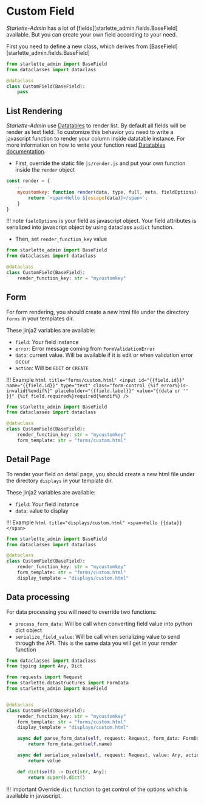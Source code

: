# Custom Field

*Starlette-Admin* has a lot of [fields][starlette_admin.fields.BaseField] available. But you can create your own field
according to your need.

First you need to define a new class, which derives from [BaseField][starlette_admin.fields.BaseField]

```python
from starlette_admin import BaseField
from dataclasses import dataclass

@dataclass
class CustomField(BaseField):
    pass
```

## List Rendering

*Starlette-Admin* use [Datatables](https://datatables.net/) to render list. By default all fields will be render as text field.
To customize this behavior you need to write a javascript function to
render your column inside datatable instance. For more information on how to write your function
read [Datatables documentation](https://datatables.net/reference/option/columns.render).

* First, override the static file `js/render.js` and put your own function inside the `render` object

```js title="statics/js/render.js"
const render = {
    ...
    mycustomkey: function render(data, type, full, meta, fieldOptions){
        return `<span>Hello ${escape(data)}</span>`;
    }
}

```
!!! note
    `fieldOptions` is your field as javascript object. Your field attributes is serialized into
    javascript object by using dataclass `asdict` function.
    
* Then, set `render_function_key` value

```python
from starlette_admin import BaseField
from dataclasses import dataclass

@dataclass
class CustomField(BaseField):
    render_function_key: str = "mycustomkey" 
```

## Form

For form rendering, you should create a new html file under the directory `forms` in your templates dir.

These jinja2 variables are available:

* `field`: Your field instance
* `error`: Error message coming from `FormValidationError`
* `data`: current value. Will be available if it is edit or when validation error occur
* `action`: Will be `EDIT` or `CREATE`

!!! Example
    ```html title="forms/custom.html"
    <input id="{{field.id}}" name="{{field.id}}" type="text" class="form-control {%if error%}is-invalid{%endif%}"
        placeholder="{{field.label}}" value="{{data or '' }}" {%if field.required%}required{%endif%} />
    ```
```python
from starlette_admin import BaseField
from dataclasses import dataclass

@dataclass
class CustomField(BaseField):
    render_function_key: str = "mycustomkey" 
    form_template: str = "forms/custom.html" 
```

## Detail Page

To render your field on detail page, you should create a new html file under the directory `displays` in your template dir.

These jinja2 variables are available:

* `field`: Your field instance
* `data`: value to display


!!! Example
    ```html title="displays/custom.html"
    <span>Hello {{data}}</span>
    ```
```python
from starlette_admin import BaseField
from dataclasses import dataclass

@dataclass
class CustomField(BaseField):
    render_function_key: str = "mycustomkey" 
    form_template: str = "forms/custom.html" 
    display_template = "displays/custom.html"
```

## Data processing 

For data processing you will need to override two functions:

* `process_form_data`:  Will be call when converting field value into python dict object
* `serialize_field_value`: Will be call when serializing value to send through the API. This is the same data
you will get in your *render* function


```python
from dataclasses import dataclass
from typing import Any, Dict

from requests import Request
from starlette.datastructures import FormData
from starlette_admin import BaseField


@dataclass
class CustomField(BaseField):
    render_function_key: str = "mycustomkey"
    form_template: str = "forms/custom.html"
    display_template = "displays/custom.html"

    async def parse_form_data(self, request: Request, form_data: FormData) -> Any:
        return form_data.get(self.name)

    async def serialize_value(self, request: Request, value: Any, action: str) -> Any:
        return value

    def dict(self) -> Dict[str, Any]:
        return super().dict()

```


!!! important
    Override `dict` function to get control of the options which is available in javascript.